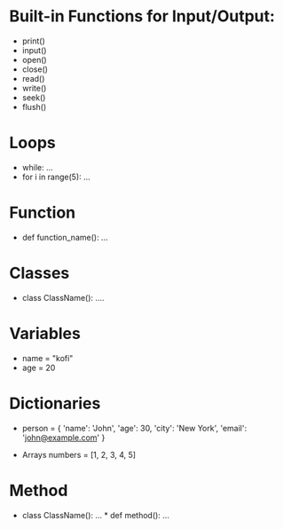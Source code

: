 # Built-in Functions for Input/Output:
*  print()
*  input()
*  open()
*  close()
*  read()
* write()
* seek()
*  flush()

# Loops
* while:
      ...
* for i in range(5):
      ...

# Function
* def function_name():
    ...

# Classes
* class ClassName():
        ....

# Variables 
* name = "kofi"
* age = 20
  

# Dictionaries

* person = {
    'name': 'John',
    'age': 30,
    'city': 'New York',
    'email': 'john@example.com'
      }
  
* Arrays 
numbers = [1, 2, 3, 4, 5]

# Method

* class ClassName():
      ...
      * def method():
            ...

